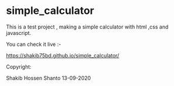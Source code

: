 # simple_calculator

This is a test project ,
making a simple calculator with html ,css and javascript.

You can check it live :-

https://shakib75bd.github.io/simple_calculator/

Copyright:

Shakib Hossen Shanto
13-09-2020
